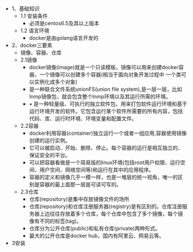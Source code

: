 - 1、基础知识
	- 1.1 安装条件
		- 必须是centos6.5及其以上版本
	- 1.2 语言环境
		- docker是由golang语言开发的
- 2、docker三要素
	- 镜像、容器、仓库
	- 2.1镜像
		- docker镜像(image)就是一个只读模板，镜像可以用来创建docker容器，一个镜像可以创建多个容器(相当于面向对象开发过程中 一个类可以实例化成多个对象)
		- 是一种联合文件系统unionFS(union file system),是一层一层，比如lnmp镜像包，就会包含整个lnmp环境以及其运行所需的环境。
		- • 是一种轻量级、可执行的独立软件包，用来打包软件运行环境和基于运行环境开发的软件。它包含运行某个软件所需要的所有内容，包括代码、库、运行时环境、环境变量和配置文件。
	- 2.2容器
		- docker利用容器(container)独立运行一个或者一组应用,容器使用镜像创建的运行实例。
		- 它可以被启动、开始、删除、停止。每个容器的运行是相互独立的、保证安全的平台。
		- 可以把容器看做是一个简易版的linux环境(包括root用户权限、运行空间、用户空间、网络空间等)和运行在其中的应用程序。
		- 容器的定义和镜像几乎一模一样，也是一堆层的统一视角，唯一的区别是容器的最上面那一层是可读可写的。
	- 2.3仓库
		- 仓库(repository)是集中存放镜像文件的场所
		- 仓库(repository)和仓库注册服务器(registry)是有区别的。仓库注册服务器上边往往存放着多个仓库，每个仓库中包含了多个镜像，每个镜像有不同的标签(tag)。
		- 仓库分为公开仓库(public)和私有仓库(private)两种形式。
		- 最大的公开仓库是docker hub，国内有阿里云、网易云等。
- 3安装